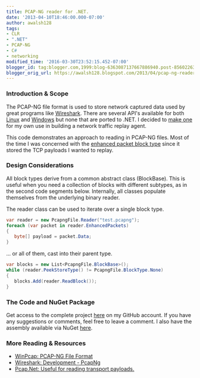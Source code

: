 ```yaml
---
title: PCAP-NG reader for .NET.
date: '2013-04-10T18:46:00.000-07:00'
author: awalsh128
tags:
- CLR
- ".NET"
- PCAP-NG
- C#
- networking
modified_time: '2016-03-30T23:52:15.452-07:00'
blogger_id: tag:blogger.com,1999:blog-6363087137667886940.post-8560226330820845355
blogger_orig_url: https://awalsh128.blogspot.com/2013/04/pcap-ng-reader-for-net.html
---
```


### Introduction & Scope

The PCAP-NG file format is used to store network captured data used by
great programs like [Wireshark](http://www.wireshark.org/download.html).
There are several API\'s available for both
[Linux](http://www.tcpdump.org/) and [Windows](http://www.winpcap.org/)
but none that are ported to .NET. I decided to [make
one](https://github.com/awalsh128/PcapngFile/) for my own use in
building a network traffic replay agent.

This code demonstrates an approach to reading in PCAP-NG files. Most of
the time I was concerned with the [enhanced packet block
type](http://www.winpcap.org/ntar/draft/PCAP-DumpFileFormat.html#sectionepb)
since it stored the TCP payloads I wanted to replay.

### Design Considerations

All block types derive from a common abstract class (BlockBase). This is
useful when you need a collection of blocks with different subtypes, as
in the second code segments below. Internally, all classes populate
themselves from the underlying binary reader.

The reader class can be used to iterate over a single block type.

``` csharp
var reader = new PcapngFile.Reader("test.pcapng");   
foreach (var packet in reader.EnhancedPackets)
{
   byte[] payload = packet.Data;
}
```

\... or all of them, cast into their parent type.

``` csharp
var blocks = new List<PcapngFile.BlockBase>();
while (reader.PeekStoreType() != PcapngFile.BlockType.None)
{
   blocks.Add(reader.ReadBlock());
}
```

### The Code and NuGet Package

Get access to the complete project
[here](https://github.com/awalsh128/PcapngFile/) on my GitHub account.
If you have any suggestions or comments, feel free to leave a comment. I
also have the assembly available via NuGet
[here](https://www.nuget.org/packages/PcapngFile/1.0.1).

### More Reading & Resources

-   [WinPcap: PCAP-NG File
    Format](http://www.winpcap.org/ntar/draft/PCAP-DumpFileFormat.html)
-   [Wireshark: Development -
    PcapNg](http://wiki.wireshark.org/Development/PcapNg)
-   [Pcap.Net: Useful for reading transport
    payloads.](http://pcapdotnet.codeplex.com)
